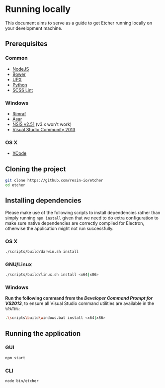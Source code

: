 Running locally
===============

This document aims to serve as a guide to get Etcher running locally on your
development machine.

Prerequisites
-------------

### Common

- [NodeJS](https://nodejs.org)
- [Bower](http://bower.io)
- [UPX](http://upx.sourceforge.net)
- [Python](https://www.python.org)
- [SCSS Lint](https://github.com/brigade/scss-lint/)

### Windows

- [Rimraf](https://github.com/isaacs/rimraf)
- [Asar](https://github.com/electron/asar)
- [NSIS v2.51](http://nsis.sourceforge.net/Main_Page) (v3.x won't work)
- [Visual Studio Community 2013](https://www.visualstudio.com/en-us/news/vs2013-community-vs.aspx)

### OS X

- [XCode](https://developer.apple.com/xcode/)

Cloning the project
-------------------

```sh
git clone https://github.com/resin-io/etcher
cd etcher
```

Installing dependencies
-----------------------

Please make use of the following scripts to install dependencies rather than
simply running `npm install` given that we need to do extra configuration to
make sure native dependencies are correctly compiled for Electron, otherwise
the application might not run successfully.

### OS X

```sh
./scripts/build/darwin.sh install
```

### GNU/Linux

```sh
./scripts/build/linux.sh install <x64|x86>
```

### Windows

**Run the following command from the _Developer Command Prompt for VS2013_**,
to ensure all Visual Studio command utilities are available in the `%PATH%`:

```sh
.\scripts\build\windows.bat install <x64|x86>
```

Running the application
-----------------------

### GUI

```sh
npm start
```

### CLI

```sh
node bin/etcher
```
